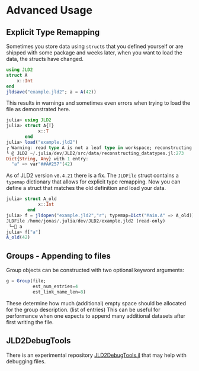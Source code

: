 # Advanced Usage

## Explicit Type Remapping

Sometimes you store data using `struct`s that you defined yourself or are
shipped with some package and weeks later, when you want to 
load the data, the structs have changed.

```julia
using JLD2
struct A
    x::Int
end
jldsave("example.jld2"; a = A(42))
```

This results in warnings and sometimes even errors when trying to load the
file as demonstrated here.
```julia
julia> using JLD2
julia> struct A{T}
            x::T
       end
julia> load("example.jld2")
┌ Warning: read type A is not a leaf type in workspace; reconstructing
└ @ JLD2 ~/.julia/dev/JLD2/src/data/reconstructing_datatypes.jl:273
Dict{String, Any} with 1 entry:
  "a" => var"##A#257"(42)
```

As of JLD2 version `v0.4.21` there is a fix. The `JLDFile` struct contains a `typemap` dictionary that allows for explicit type remapping. 
Now you can define a struct
that matches the old definition and load your data.

```julia
julia> struct A_old
            x::Int
        end
julia> f = jldopen("example.jld2","r"; typemap=Dict("Main.A" => A_old))
JLDFile /home/jonas/.julia/dev/JLD2/example.jld2 (read-only)
 └─🔢 a
julia> f["a"]
A_old(42)
```

## Groups - Appending to files


Group objects can be constructed with two optional keyword arguments:
```julia
g = Group(file;
          est_num_entries=4
          est_link_name_len=8)
```

These determine how much (additional) empty space should be allocated for the group description. (list of entries)
This can be useful for performance when one expects to append many additional datasets after first writing the file.

## JLD2DebugTools

There is an experimental repository [JLD2DebugTools.jl](https://github.com/JonasIsensee/JLD2DebugTools.jl) that may help with debugging files.
